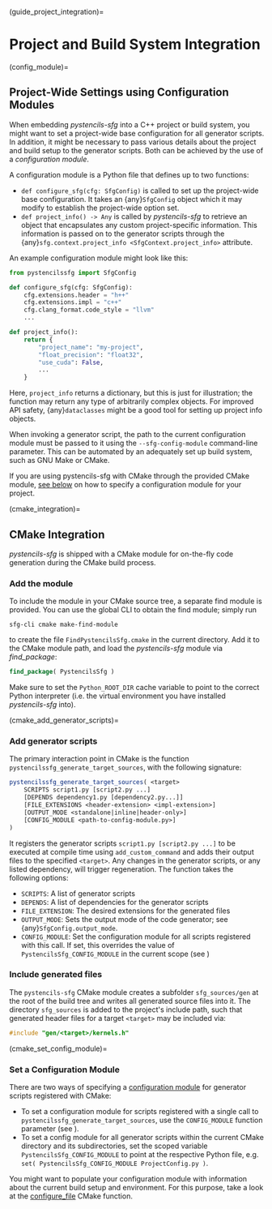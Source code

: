 (guide_project_integration)=
# Project and Build System Integration

(config_module)=
## Project-Wide Settings using Configuration Modules

When embedding *pystencils-sfg* into a C++ project or build system,
you might want to set a project-wide base configuration for all generator scripts.
In addition, it might be necessary to pass various details about the project
and build setup to the generator scripts.
Both can be achieved by the use of a *configuration module*.

A configuration module is a Python file that defines up to two functions:
- `def configure_sfg(cfg: SfgConfig)` is called to set up the project-wide base configuration.
   It takes an {any}`SfgConfig` object which it may modify to establish the project-wide option set.
- `def project_info() -> Any` is called by *pystencils-sfg* to retrieve an object that encapsulates
  any custom project-specific information.
  This information is passed on to the generator scripts through
  the {any}`sfg.context.project_info <SfgContext.project_info>` attribute.

An example configuration module might look like this:

```Python
from pystencilssfg import SfgConfig

def configure_sfg(cfg: SfgConfig):
    cfg.extensions.header = "h++"
    cfg.extensions.impl = "c++"
    cfg.clang_format.code_style = "llvm"
    ...

def project_info():
    return {
        "project_name": "my-project",
        "float_precision": "float32",
        "use_cuda": False,
        ...
    }
```

Here, `project_info` returns a dictionary, but this is just for illustration;
the function may return any type of arbitrarily complex objects.
For improved API safety, {any}`dataclasses` might be a good tool for setting up
project info objects.

When invoking a generator script, the path to the current configuration module must be passed to it
using the `--sfg-config-module` command-line parameter.
This can be automated by an adequately set up build system, such as GNU Make or CMake.

If you are using pystencils-sfg with CMake through the provided CMake module,
[see below](#cmake_set_config_module) on how to specify a configuration module for your project.

(cmake_integration)=
## CMake Integration

*pystencils-sfg* is shipped with a CMake module for on-the-fly code generation during the CMake build process.

### Add the module

To include the module in your CMake source tree, a separate find module is provided.
You can use the global CLI to obtain the find module; simply run

```shell
sfg-cli cmake make-find-module
```

to create the file `FindPystencilsSfg.cmake` in the current directory.
Add it to the CMake module path, and load the *pystencils-sfg* module via *find_package*:

```CMake
find_package( PystencilsSfg )
```

Make sure to set the `Python_ROOT_DIR` cache variable to point to the correct Python interpreter
(i.e. the virtual environment you have installed *pystencils-sfg* into).

(cmake_add_generator_scripts)=
### Add generator scripts

The primary interaction point in CMake is the function `pystencilssfg_generate_target_sources`,
with the following signature:

```CMake
pystencilssfg_generate_target_sources( <target> 
    SCRIPTS script1.py [script2.py ...]
    [DEPENDS dependency1.py [dependency2.py...]]
    [FILE_EXTENSIONS <header-extension> <impl-extension>]
    [OUTPUT_MODE <standalone|inline|header-only>]
    [CONFIG_MODULE <path-to-config-module.py>]
)
```

It registers the generator scripts `script1.py [script2.py ...]` to be executed at compile time using `add_custom_command`
and adds their output files to the specified `<target>`.
Any changes in the generator scripts, or any listed dependency, will trigger regeneration.
The function takes the following options:

 - `SCRIPTS`: A list of generator scripts
 - `DEPENDS`: A list of dependencies for the generator scripts
 - `FILE_EXTENSION`: The desired extensions for the generated files
 - `OUTPUT_MODE`: Sets the output mode of the code generator; see {any}`SfgConfig.output_mode`.
 - `CONFIG_MODULE`: Set the configuration module for all scripts registered with this call.
   If set, this overrides the value of `PystencilsSfg_CONFIG_MODULE`
   in the current scope (see [](#cmake_set_config_module))

### Include generated files

The `pystencils-sfg` CMake module creates a subfolder `sfg_sources/gen` at the root of the build tree
and writes all generated source files into it. The directory `sfg_sources` is added to the project's include
path, such that generated header files for a target `<target>` may be included via:
```C++
#include "gen/<target>/kernels.h"
```

(cmake_set_config_module)=
### Set a Configuration Module

There are two ways of specifying a [configuration module](#config_module) for generator scripts
registered with CMake:
- To set a configuration module for scripts registered with a single call to `pystencilssfg_generate_target_sources`,
  use the `CONFIG_MODULE` function parameter (see [](#cmake_add_generator_scripts)).
- To set a config module for all generator scripts within the current CMake directory and its subdirectories,
  set the scoped variable `PystencilsSfg_CONFIG_MODULE` to point at the respective Python file, e.g.
  `set( PystencilsSfg_CONFIG_MODULE ProjectConfig.py )`.

You might want to populate your configuration module with information about the current
build setup and environment.
For this purpose, take a look at the
[configure_file](https://cmake.org/cmake/help/latest/command/configure_file.html) CMake function.
